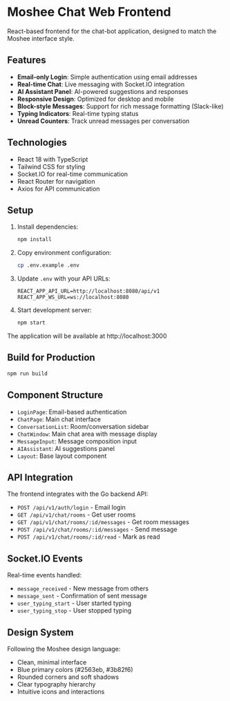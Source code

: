 # Moshee Chat Web Frontend

React-based frontend for the chat-bot application, designed to match the Moshee interface style.

## Features

- **Email-only Login**: Simple authentication using email addresses
- **Real-time Chat**: Live messaging with Socket.IO integration
- **AI Assistant Panel**: AI-powered suggestions and responses
- **Responsive Design**: Optimized for desktop and mobile
- **Block-style Messages**: Support for rich message formatting (Slack-like)
- **Typing Indicators**: Real-time typing status
- **Unread Counters**: Track unread messages per conversation

## Technologies

- React 18 with TypeScript
- Tailwind CSS for styling
- Socket.IO for real-time communication
- React Router for navigation
- Axios for API communication

## Setup

1. Install dependencies:

   ```bash
   npm install
   ```

2. Copy environment configuration:

   ```bash
   cp .env.example .env
   ```

3. Update `.env` with your API URLs:

   ```
   REACT_APP_API_URL=http://localhost:8080/api/v1
   REACT_APP_WS_URL=ws://localhost:8080
   ```

4. Start development server:
   ```bash
   npm start
   ```

The application will be available at http://localhost:3000

## Build for Production

```bash
npm run build
```

## Component Structure

- `LoginPage`: Email-based authentication
- `ChatPage`: Main chat interface
- `ConversationList`: Room/conversation sidebar
- `ChatWindow`: Main chat area with message display
- `MessageInput`: Message composition input
- `AIAssistant`: AI suggestions panel
- `Layout`: Base layout component

## API Integration

The frontend integrates with the Go backend API:

- `POST /api/v1/auth/login` - Email login
- `GET /api/v1/chat/rooms` - Get user rooms
- `GET /api/v1/chat/rooms/:id/messages` - Get room messages
- `POST /api/v1/chat/rooms/:id/messages` - Send message
- `POST /api/v1/chat/rooms/:id/read` - Mark as read

## Socket.IO Events

Real-time events handled:

- `message_received` - New message from others
- `message_sent` - Confirmation of sent message
- `user_typing_start` - User started typing
- `user_typing_stop` - User stopped typing

## Design System

Following the Moshee design language:

- Clean, minimal interface
- Blue primary colors (#2563eb, #3b82f6)
- Rounded corners and soft shadows
- Clear typography hierarchy
- Intuitive icons and interactions
